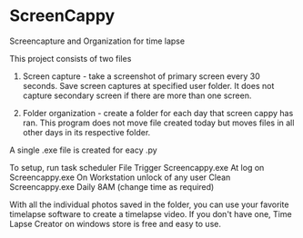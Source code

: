 # ScreenCappy
Screencapture and Organization for time lapse

This project consists of two files
1. Screen capture - take a screenshot of primary screen every 30 seconds. Save screen captures at specified user folder. It does not capture secondary screen if there are more than one screen. 

2. Folder organization - create a folder for each day that screen cappy has ran. This program does not move file created today but moves files in all other days in its respective folder. 

A single .exe file is created for eacy .py 

To setup, run task scheduler
    File                    Trigger
    Screencappy.exe         At log on
    Screencappy.exe         On Workstation unlock of any user
    Clean Screencappy.exe   Daily 8AM (change time as required)

With all the individual photos saved in the folder, you can use your favorite timelapse software to create a timelapse video. 
If you don't have one, Time Lapse Creator on windows store is free and easy to use. 